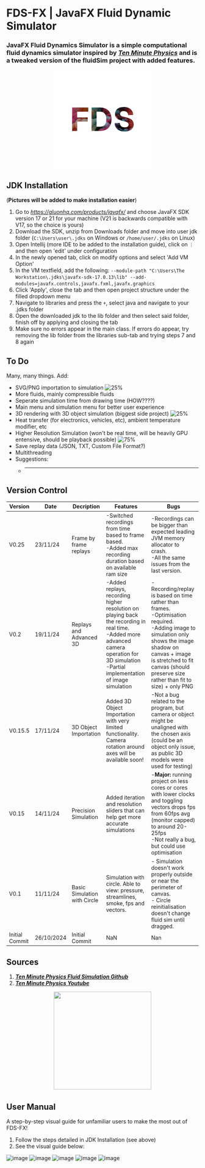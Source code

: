 # FDS-FX | JavaFX Fluid Dynamic Simulator
### JavaFX Fluid Dynamics Simulator is a simple computational fluid dynamics simulator inspired by [***Ten Minute Physics***](https://github.com/matthias-research/pages/blob/master/tenMinutePhysics/17-fluidSim.html) and is a tweaked version of the fluidSim project with added features.
<p align="center">
 <img width="256" height="256" src="https://github.com/AryA-65/FDS-FX/blob/master/resources/FDSLG.png">
</p> 

## JDK Installation
(**Pictures will be added to make installation easier**)
1. Go to *https://gluonhq.com/products/javafx/* and choose JavaFX SDK version 17 or 21 for your machine (V21 is backwards compatible with V17, so the choice is yours)
2. Download the SDK, unzip from Downloads folder and move into user jdk folder (`C:\Users\user\.jdks` on Windows or `/home/user/.jdks` on Linux)
3. Open Intellij (more IDE to be added to the installation guide), click on `⋮` and then open 'edit' under configuration
4. In the newly opened tab, click on modify options and select 'Add VM Option'
5. In the VM textfield, add the following: `--module-path "C:\Users\The Workstation\.jdks\javafx-sdk-17.0.13\lib" --add-modules=javafx.controls,javafx.fxml,javafx.graphics`
6. Click 'Apply', close the tab and then open project structure under the filled dropdown menu
7. Navigate to libraries and press the `+`, select java and navigate to your .jdks folder
8. Open the downloaded jdk to the lib folder and then select said folder, finish off by applying and closing the tab
9. Make sure no errors appear in the main class. If errors do appear, try removing the lib folder from the libraries sub-tab and trying steps 7 and 8 again

## To Do
Many, many things. Add:
* SVG/PNG importation to simulation ![25%](https://progress-bar.xyz/25)
* More fluids, mainly compressible fluids
* Seperate simulation time from drawing time (HOW????)
* Main menu and simulation menu for better user experience
* 3D rendering with 3D object simulation (biggest side project) ![25%](https://progress-bar.xyz/25)
* Heat transfer (for electronics, vehicles, etc), ambient temperature modifier, etc
* Higher Resolution Simulation (won't be real time, will be heavily GPU entensive, should be playback possible) ![75%](https://progress-bar.xyz/75)
* Save replay data (JSON, TXT, Custom File Format?)
* Multithreading 
* Suggestions:
  * ------

## Version Control
|Version|Date|Decription|Features|Bugs|
|-------|----|----------|--------|----|
|V0.25|23/11/24|Frame by frame replays|-Switched recordings from time based to frame based.<br>-Added max recording duration based on available ram size|-Recordings can be bigger than expected leading JVM memory allocator to crash.<br>-All the same issues from the last version.|
|V0.2|19/11/24|Replays and Advanced 3D|-Added replays, recording higher resolution on playing back the recording in real time.<br>-Added more advanced camera operation for 3D simulation<br>-Partial implementation of image simulation|-Recording/replay is based on time rather than frames.<br>-Optimisation required.<br>-Adding image to simulation only shows the image shadow on canvas + image is stretched to fit canvas (should preserve size rather than fit to size) + only PNG|
|V0.15.5|17/11/24|3D Object Importation|Added 3D Object Importation with very limited functionality. Camera rotation around axes will be available soon!|-Not a bug related to the program, but camera or object might be unaligned with the chosen axis (could be an object only issue, as public 3D models were used for testing)|
|V0.15|14/11/24|Precision Simulation|Added iteration and resolution sliders that can help get more accurate simulations|-**Major:** running project on less cores or cores with lower clocks and toggling vectors drops fps from 60fps avg (monitor capped) to around 20-25fps<br> -Not really a bug, but could use optimisation|
|V0.1|11/11/24|Basic Simulation with Circle|Simulation with circle. Able to view: pressure, streamlines, smoke, fps and vectors.|- Simulation doesn't work properly outside or near the perimeter of canvas.<br>- Circle reinitialisation doesn't change fluid sim until dragged.|
|Initial Commit|26/10/2024|Initial Commit|NaN|Nan|

## Sources
1. [***Ten Minute Physics Fluid Simulation Github***](https://github.com/matthias-research/pages/blob/master/tenMinutePhysics/17-fluidSim.html)
2. [***Ten Minute Physics Youtube***](https://www.youtube.com/c/TenMinutePhysics)

<p align="center">
 <img height="256" width="256" src="https://github.com/AryA-65/FDS-FX/blob/master/resources/fluid.gif">
</p>

## User Manual
A step-by-step visual guide for unfamiliar users to make the most out of FDS-FX!
1. Follow the steps detailed in JDK Installation (see above)
2. See the visual guide below:

![image](https://github.com/user-attachments/assets/601d6acd-9f19-4bde-950d-5f55c15c1474)
![image](https://github.com/user-attachments/assets/e49bac6e-e02a-43a6-a1c5-4a0781d80b9b)
![image](https://github.com/user-attachments/assets/829f61a1-a5d2-448a-be0c-8e671776a3f6)
![image](https://github.com/user-attachments/assets/23ed399e-9d5d-4bc7-864e-73faaceaf2eb)
![image](https://github.com/user-attachments/assets/00acbd60-a69d-48c4-a098-55bd09be739b)
